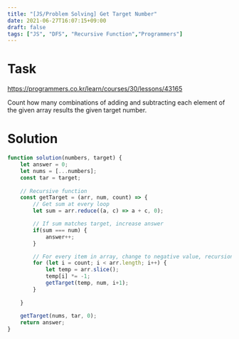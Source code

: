 ```yaml
---
title: "[JS/Problem Solving] Get Target Number"
date: 2021-06-27T16:07:15+09:00
draft: false
tags: ["JS", "DFS", "Recursive Function","Programmers"]
---
```


# Task 
https://programmers.co.kr/learn/courses/30/lessons/43165

Count how many combinations of adding and subtracting each element of the given array results the given target number.

# Solution
```js
function solution(numbers, target) {
    let answer = 0;
    let nums = [...numbers];
    const tar = target;
    
    // Recursive function
    const getTarget = (arr, num, count) => {
        // Get sum at every loop
        let sum = arr.reduce((a, c) => a + c, 0);

        // If sum matches target, increase answer
        if(sum === num) {
            answer++;
        }

        // For every item in array, change to negative value, recursion
        for (let i = count; i < arr.length; i++) {
            let temp = arr.slice();
            temp[i] *= -1;
            getTarget(temp, num, i+1);
        }
        
    }
    
    getTarget(nums, tar, 0);
    return answer;
}
```